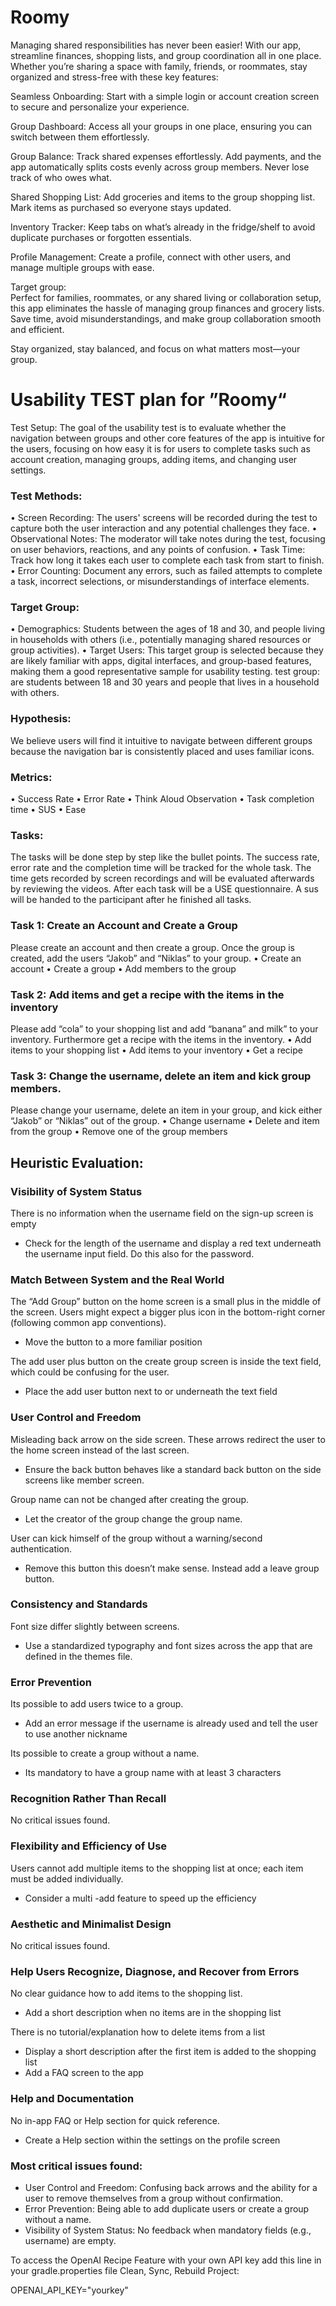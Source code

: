 # Roomy


Managing shared responsibilities has never been easier! With our app, streamline finances, shopping lists, and group coordination all in one place. Whether you’re sharing a space with family, friends, or roommates, stay organized and stress-free with these key features: 

Seamless Onboarding: Start with a simple login or account creation screen to secure and personalize your experience. 

Group Dashboard: Access all your groups in one place, ensuring you can switch between them effortlessly. 

Group Balance: Track shared expenses effortlessly. Add payments, and the app automatically splits costs evenly across group members. Never lose track of who owes what. 

Shared Shopping List: Add groceries and items to the group shopping list. Mark items as purchased so everyone stays updated. 

Inventory Tracker: Keep tabs on what’s already in the fridge/shelf to avoid duplicate purchases or forgotten essentials. 

Profile Management: Create a profile, connect with other users, and manage multiple groups with ease. 

 

Target group:  
Perfect for families, roommates, or any shared living or collaboration setup, this app eliminates the hassle of managing group finances and grocery lists. Save time, avoid misunderstandings, and make group collaboration smooth and efficient. 
 
Stay organized, stay balanced, and focus on what matters most—your group.







# Usability TEST plan for ”Roomy“

Test Setup: 
The goal of the usability test is to evaluate whether the navigation between groups and other core features of the app is intuitive for the users, focusing on how easy it is for users to complete tasks such as account creation, managing groups, adding items, and changing user settings.

### Test Methods:
•	Screen Recording: The users' screens will be recorded during the test to capture both the user interaction and any potential challenges they face.
•	Observational Notes: The moderator will take notes during the test, focusing on user behaviors, reactions, and any points of confusion.
•	Task Time: Track how long it takes each user to complete each task from start to finish.
•	Error Counting: Document any errors, such as failed attempts to complete a task, incorrect selections, or misunderstandings of interface elements.

### Target Group: 
•	Demographics: Students between the ages of 18 and 30, and people living in households with others (i.e., potentially managing shared resources or group activities).
•	Target Users: This target group is selected because they are likely familiar with apps, digital interfaces, and group-based features, making them a good representative sample for usability testing.
test group: are students between 18 and 30 years and people that lives in a household with others. 

### Hypothesis: 
We believe users will find it intuitive to navigate between different groups because the navigation bar is consistently placed and uses familiar icons.

### Metrics: 
•	Success Rate
•	Error Rate 
•	Think Aloud Observation
•	Task completion time 
•	SUS
•	Ease 

### Tasks:

The tasks will be done step by step like the bullet points. The success rate, error rate and the completion time will be tracked for the whole task. 
The time gets recorded by screen recordings and will be evaluated afterwards by reviewing the videos. 
After each task will be a USE questionnaire.
A sus will be handed to the participant after he finished all tasks. 

### Task 1: Create an Account and Create a Group
Please create an account and then create a group. Once the group is created, add the users “Jakob” and “Niklas” to your group.
•	Create an account 
•	Create a group 
•	Add members to the group



### Task 2: Add items and get a recipe with the items in the inventory
Please add “cola” to your shopping list and add “banana” and milk” to your inventory. Furthermore get a recipe with the items in the inventory. 
•	Add items to your shopping list
•	Add items to your inventory
•	Get a recipe

### Task 3: Change the username, delete an item and kick group members.
Please change your username, delete an item in your group, and kick either “Jakob” or “Niklas” out of the group. 
•	Change username
•	Delete and item from the group 
•	Remove one of the group members



## Heuristic Evaluation:

### Visibility of System Status
There is no information when the username field on the sign-up screen is empty
-	Check for the length of the username and display a red text underneath the username input field. Do this also for the password.

### Match Between System and the Real World
The “Add Group” button on the home screen is a small plus in the middle of the screen. Users might expect a bigger plus icon in the bottom-right corner (following common app conventions).
-	Move the button to a more familiar position

The add user plus button on the create group screen is inside the text field, which could be confusing for the user.
-	Place the add user button next to or underneath the text field

### User Control and Freedom
Misleading back arrow on the side screen. These arrows redirect the user to the home screen instead of the last screen.
-	Ensure the back button behaves like a standard back button on the side screens like member screen. 

Group name can not be changed after creating the group. 
-	Let the creator of the group change the group name. 

User can kick himself of the group without a warning/second authentication. 
-	Remove this button this doesn’t make sense. Instead add a leave group button. 

### Consistency and Standards
Font size differ slightly between screens. 
-	Use a standardized typography and font sizes across the app that are defined in the themes file.

### Error Prevention
Its possible to add users twice to a group. 
-	Add an error message if the username is already used and tell the user to use another nickname

Its possible to create a group without a name.
-	Its mandatory to have a group name with at least 3 characters 

### Recognition Rather Than Recall
No critical issues found.

### Flexibility and Efficiency of Use
Users cannot add multiple items to the shopping list at once; each item must be added individually.
-	Consider a multi -add feature to speed up the efficiency

### Aesthetic and Minimalist Design
No critical issues found. 

### Help Users Recognize, Diagnose, and Recover from Errors
No clear guidance how to add items to the shopping list.
-	Add a short description when no items are in the shopping list

There is no tutorial/explanation how to delete items from a list
-	Display a short description after the first item is added to the shopping list
-	Add a FAQ screen to the app

### Help and Documentation
No in-app FAQ or Help section for quick reference.
-	Create a Help section within the settings on the profile screen


### Most critical issues found: 
-	User Control and Freedom: Confusing back arrows and the ability for a user to remove themselves from a group without confirmation.
-	Error Prevention: Being able to add duplicate users or create a group without a name.
-	Visibility of System Status: No feedback when mandatory fields (e.g., username) are empty.





To access the OpenAI Recipe Feature with your own API key add this line in your gradle.properties file
Clean, Sync, Rebuild Project:

OPENAI_API_KEY="yourkey"